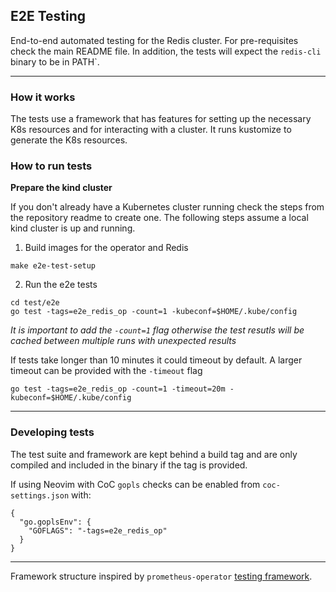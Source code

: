 ## E2E Testing

End-to-end automated testing for the Redis cluster.
For pre-requisites check the main README file. In addition, the tests will expect the `redis-cli` binary to be in PATH`.

---

### How it works

The tests use a framework that has features for setting up the necessary K8s resources and for interacting with a cluster. It runs kustomize to generate the K8s resources.

### How to run tests

**Prepare the kind cluster**

If you don't already have a Kubernetes cluster running check the steps from the repository readme to create one. The following steps assume a local kind cluster is up and running.

1. Build images for the operator and Redis

```
make e2e-test-setup
```

2. Run the e2e tests

```
cd test/e2e
go test -tags=e2e_redis_op -count=1 -kubeconf=$HOME/.kube/config
```

*It is important to add the `-count=1` flag otherwise the test resutls will be cached between multiple runs with unexpected results*

If tests take longer than 10 minutes it could timeout by default. A larger timeout can be provided with the `-timeout` flag

```
go test -tags=e2e_redis_op -count=1 -timeout=20m -kubeconf=$HOME/.kube/config
```

---

### Developing tests

The test suite and framework are kept behind a build tag and are only compiled and included in the binary if the tag is provided.

If using Neovim with CoC `gopls` checks can be enabled from `coc-settings.json` with:

```
{
  "go.goplsEnv": {
    "GOFLAGS": "-tags=e2e_redis_op"
  }
}
```

---

Framework structure inspired by `prometheus-operator` [testing framework](https://github.com/prometheus-operator/prometheus-operator/tree/master/test).
